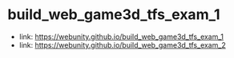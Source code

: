 # build_web_game3d_tfs_exam_1

- link: https://webunity.github.io/build_web_game3d_tfs_exam_1
- link: https://webunity.github.io/build_web_game3d_tfs_exam_2
